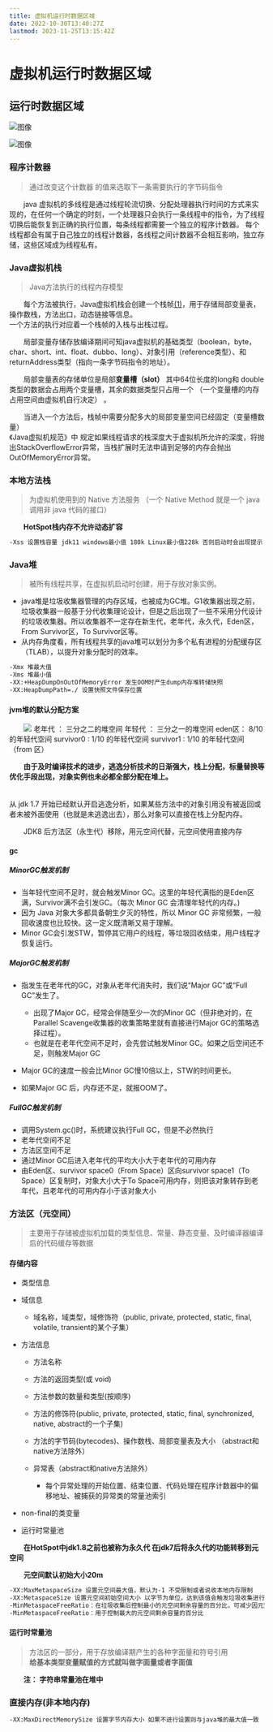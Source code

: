 ```yaml
---
title: 虚拟机运行时数据区域
date: 2022-10-30T13:40:27Z
lastmod: 2023-11-25T13:15:42Z
---
```


# 虚拟机运行时数据区域

## 运行时数据区域

​![图像](/assets/image-20231119154230-3g5nidd.png)

​​![图像](/assets/image-20231119154304-hwfdw8h.jpeg)​

### 程序计数器

> 通过改变这个计数器 的值来选取下一条需要执行的字节码指令

　　java 虚拟机的多线程是通过线程轮流切换、分配处理器执行时间的方式来实现的，在任何一个确定的时刻，一个处理器只会执行一条线程中的指令，为了线程切换后能恢复到正确的执行位置，每条线程都需要一个独立的程序计数器。
每个线程都会有属于自己独立的线程计数器，各线程之间计数器不会相互影响，独立存储，这些区域成为线程私有。

### Java虚拟机栈

> Java方法执行的线程内存模型

　　每个方法被执行，Java虚拟机栈会创建一个栈帧[(1)](https://www.yuque.com/pride_yang/blog/gngtxy)，用于存储局部变量表，操作数栈，方法出口，动态链接等信息。  
一个方法的执行对应着一个栈帧的入栈与出栈过程。

　　局部变量存储存放编译期间可知java虚拟机的基础类型（boolean，byte，char、short、int、float、dubbo、long）、对象引用（reference类型）、和returnAddress类型（指向一条字节码指令的地址）。

　　局部变量表的存储单位是局部**变量槽（slot）**  其中64位长度的long和 double类型的数据会占用两个变量槽，其余的数据类型只占用一个 （一个变量槽的内存占用空间由虚拟机自行决定） 。

　　当进入一个方法后，栈帧中需要分配多大的局部变量空间已经固定（变量槽数量）  
《Java虚拟机规范》中  规定如果线程请求的栈深度大于虚拟机所允许的深度，将抛出StackOverflowError异常，当栈扩展时无法申请到足够的内存会抛出OutOfMemoryError异常。  

### 本地方法栈

> 为虚拟机使用到的 Native 方法服务 （一个 Native Method 就是一个 java 调用非 java 代码的接口）

　　**HotSpot栈内存不允许动态扩容**

```bash
-Xss 设置栈容量 jdk11 windows最小值 180k Linux最小值228k 否则启动时会出现提示
```

### Java堆

> 被所有线程共享，在虚拟机启动时创建，用于存放对象实例。

- java堆是垃圾收集器管理的内存区域，也被成为GC堆。G1收集器出现之前，垃圾收集器一般基于分代收集理论设计，但是之后出现了一些不采用分代设计的垃圾收集器。所以收集器不一定存在新生代，老年代，永久代，Eden区，From Survivor区，To Survivor区等。
- 从内存角度看，所有线程共享的java堆可以划分为多个私有进程的分配缓存区（TLAB），以提升对象分配时的效率。

```bash
-Xmx 堆最大值
-Xms 堆最小值
-XX:+HeapDumpOnOutOfMemoryError 发生OOM时产生dump内存堆转储快照
-XX:HeapDumpPath=./ 设置快照文件保存位置
```

#### jvm堆的默认分配方案

　　![](/assets/net-img-1646742883104-4eef3a95-3655-44f4-8887-2f5f1628732e-20230330213506-2xv20ln.png)
老年代 ： 三分之二的堆空间
年轻代 ： 三分之一的堆空间
eden区： 8/10 的年轻代空间
survivor0 : 1/10 的年轻代空间
survivor1 : 1/10 的年轻代空间（from 区）

　　**由于及时编译技术的进步，逃逸分析技术的日渐强大，栈上分配，标量替换等优化手段出现，对象实例也未必都全部分配在堆上。**

　　  
从 jdk 1.7 开始已经默认开启逃逸分析，如果某些方法中的对象引用没有被返回或者未被外面使用（也就是未逃逸出去），那么对象可以直接在栈上分配内存。

　　JDK8 后方法区（永生代）移除，用元空间代替，元空间使用直接内存

#### gc

##### MinorGC触发机制

* 当年轻代空间不足时，就会触发Minor GC。这里的年轻代满指的是Eden区满，Survivor满不会引发GC。（每次 Minor GC 会清理年轻代的内存。)
* 因为 Java 对象大多都具备朝生夕灭的特性，所以 Minor GC 非常频繁，一般回收速度也比较快。这一定义既清晰又易于理解。
* Minor GC会引发STW，暂停其它用户的线程，等垃圾回收结束，用户线程才恢复运行。

##### MajorGC触发机制

* 指发生在老年代的GC，对象从老年代消失时，我们说“Major GC”或“Full GC”发生了。

  * 出现了Major GC，经常会伴随至少一次的Minor GC（但非绝对的，在Parallel Scavenge收集器的收集策略里就有直接进行Major GC的策略选择过程）。
  * 也就是在老年代空间不足时，会先尝试触发Minor GC。如果之后空间还不足，则触发Major GC

* Major GC的速度一般会比Minor GC慢10倍以上，STW的时间更长。

* 如果Major GC 后，内存还不足，就报OOM了。

##### FullGC触发机制

* 调用System.gc()时，系统建议执行Full GC，但是不必然执行
* 老年代空间不足
* 方法区空间不足
* 通过Minor GC后进入老年代的平均大小大于老年代的可用内存
* 由Eden区、survivor space0（From Space）区向survivor space1（To Space）区复制时，对象大小大于To Space可用内存，则把该对象转存到老年代，且老年代的可用内存小于该对象大小

### 方法区（元空间）

> 主要用于存储被虚拟机加载的类型信息、常量、静态变量、及时编译器编译后的代码缓存等数据

#### 存储内容

* 类型信息
* 域信息

  * 域名称，域类型，域修饰符（public, private, protected, static, final, volatile, transient的某个子集）
* 方法信息

  * 方法名称
  * 方法的返回类型(或 void)
  * 方法参数的数量和类型(按顺序)
  * 方法的修饰符(public, private, protected, static, final, synchronized, native, abstract的一个子集)
  * 方法的字节码(bytecodes)、操作数栈、局部变量表及大小 （abstract和native方法除外）
  * 异常表（abstract和native方法除外）

    * 每个异常处理的开始位置、结束位置、代码处理在程序计数器中的偏移地址、被捕获的异常类的常量池索引
* non-final的类变量
* 运行时常量池

　　**在HotSpot中jdk1.8之前也被称为永久代 在jdk7后将永久代的功能转移到元空间**

　　**元空间默认初始大小20m**

```bash
-XX:MaxMetaspaceSize 设置元空间最大值，默认为-1 不受限制或者说收本地内存限制
-XX:MetaspaceSize 设置元空间初始空间大小 以字节为单位，达到该值会触发垃圾收集进行类型卸载，同事收集器会对该值进行调整，如果释放大量空间则适当降低该值，如果释放很少空间，那么在不超过最大值情况下适当提高。
-MinMetaspaceFreeRatio：在垃圾收集后控制最小的元空间剩余容量的百分比，可减少因元空间不足导致垃圾收集的频率
-MinMetaspaceFreeRatio：用于控制最大的元空间剩余容量的百分比
```

#### 运行时常量池

> 方法区的一部分，用于存放编译期产生的各种字面量和符号引用  
> **给基本类型变量赋值的方式就叫做字面量或者字面值**

　　**注： 字符串常量池在堆中**

### 直接内存(非本地内存)

```bash
-XX:MaxDirectMemorySize 设置字节内存大小 如果不进行设置则与java堆的最大值一致
```

##
